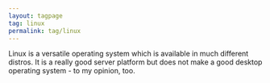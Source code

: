 ```yaml
---
layout: tagpage
tag: linux
permalink: tag/linux
---
```


Linux is a versatile operating system which is available in much different distros. It is a really good server platform but does not make a good desktop operating system - to my opinion, too.